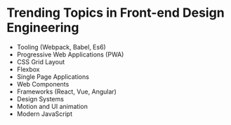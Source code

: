 # Trending Topics in Front-end Design Engineering

- Tooling (Webpack, Babel, Es6)
- Progressive Web Applications (PWA)
- CSS Grid Layout
- Flexbox
- Single Page Applications
- Web Components
- Frameworks (React, Vue, Angular)
- Design Systems
- Motion and UI animation
- Modern JavaScript